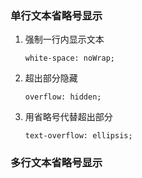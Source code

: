 ### 单行文本省略号显示

1. 强制一行内显示文本

   ``` 
   white-space: noWrap;
   ```

2. 超出部分隐藏

   ``` 
   overflow: hidden;
   ```

3. 用省略号代替超出部分

   ``` 
   text-overflow: ellipsis;
   ```

### 多行文本省略号显示

